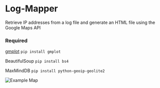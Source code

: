 # Log-Mapper #
Retrieve IP addresses from a log file and generate an HTML file using the Google Maps API

### Required
[gmplot](https://github.com/vgm64/gmplot) `pip install gmplot`

BeautifulSoup `pip install bs4`

MaxMindDB `pip install python-geoip-geolite2`

![Example Map](https://lambda.sx/WhO.png "Example Map")
